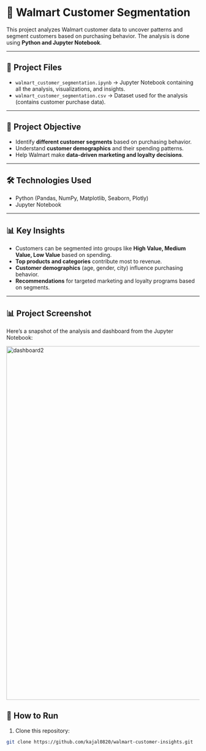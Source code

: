 # 🛒 Walmart Customer Segmentation

This project analyzes Walmart customer data to uncover patterns and segment customers based on purchasing behavior. The analysis is done using **Python and Jupyter Notebook**.

---

## 📂 Project Files

- `walmart_customer_segmentation.ipynb` → Jupyter Notebook containing all the analysis, visualizations, and insights.  
- `walmart_customer_segmentation.csv` → Dataset used for the analysis (contains customer purchase data).  

---

## 🔑 Project Objective

- Identify **different customer segments** based on purchasing behavior.  
- Understand **customer demographics** and their spending patterns.  
- Help Walmart make **data-driven marketing and loyalty decisions**.  

---

## 🛠️ Technologies Used

- Python (Pandas, NumPy, Matplotlib, Seaborn, Plotly)  
- Jupyter Notebook  

---

## 📊 Key Insights

- Customers can be segmented into groups like **High Value, Medium Value, Low Value** based on spending.  
- **Top products and categories** contribute most to revenue.  
- **Customer demographics** (age, gender, city) influence purchasing behavior.  
- **Recommendations** for targeted marketing and loyalty programs based on segments.  

---
## 📊 Project Screenshot

Here’s a snapshot of the analysis and dashboard from the Jupyter Notebook:

<img width="1582" height="923" alt="dashboard2" src="https://github.com/user-attachments/assets/e653b475-693e-4eae-ad3d-0e848facf785" />



## 🚀 How to Run

1. Clone this repository:
```bash
git clone https://github.com/kajal0820/walmart-customer-insights.git




